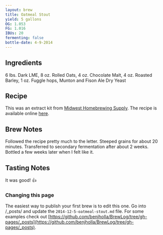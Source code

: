 ```yaml
---
layout: brew
title: Oatmeal Stout
yield: 5 gallons
OG: 1.053
FG: 1.016
IBUs: 20
fermenting: false
bottle-date: 4-9-2014
---
```


## Ingredients
6 lbs. Dark LME, 8 oz. Rolled Oats, 4 oz. Chocolate Malt, 4 oz. Roasted Barley, 1 oz. Fuggle hops, Munton and Fison Ale Dry Yeast

## Recipe
This was an extract kit from [Midwest Homebrewing Supply](http://www.midwestsupplies.com/oatmeal-stout.html).  The recipe is available online [here](http://www.midwestsupplies.com/media/downloads/62/Oatmeal%20Stout%20Instructions.pdf).

## Brew Notes
Followed the recipe pretty much to the letter. Steeped grains for about 20 minutes.  Transferred to secondary fermentation after about 2 weeks.  Bottled a few weeks later when I felt like it.

## Tasting Notes
It was good! :thumbsup:

### Changing this page
The easiest way to publish your first brew is to edit this one. Go into /_posts/ and update the `2014-12-5-oatmeal-stout.md` file.  For some examples check out [https://github.com/benjholla/BrewLog/tree/gh-pages/_posts](https://github.com/benjholla/BrewLog/tree/gh-pages/_posts).
